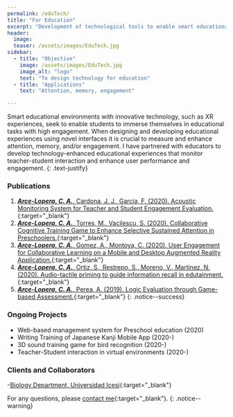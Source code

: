 ```yaml
---
permalink: /eduTech/
title: "For Education"
excerpt: "Development of technological tools to enable smart educational environments"
header:
  image:
  teaser: /assets/images/EduTech.jpg
sidebar:
  - title: "Objective"
    image: /assets/images/EduTech.jpg
    image_alt: "logo"
    text: "To design technology for education"
  - title: "Applications"
    text: "Attention, memory, engagement"

---
```


Smart educational environments with innovative technology, such as XR experiences, seek
to enable students to immerse themselves in educational tasks with high engagement. When designing and developing
educational experiences using novel interfaces it is crucial to measure and enhance attention, memory, and/or engagement.
I have partnered with educators to develop technology-enhanced educational experiences that monitor teacher-student
interaction and enhance user performance and engagement.
{: .text-justify}
 
### Publications
1.	[***Arce-Lopera, C. A.***, Cardona, J. J., García, F. (2020). Acoustic Monitoring System for Teacher and Student Engagement Evaluation.](https://doi.org/10.23919/CISTI49556.2020.9140442){:target="_blank"}
2.	[***Arce-Lopera, C. A.***, Torres, M., Vacilescu, S. (2020). Collaborative Cognitive Training Game to Enhance Selective Sustained Attention in Preschoolers.](https://doi.org/10.1007/978-3-030-50896-8_34){:target="_blank"}
3.	[***Arce-Lopera, C. A.***, Gomez, A., Montoya, C. (2020). User Engagement for Collaborative Learning on a Mobile and Desktop Augmented Reality Application.](https://doi.org/10.1109/ICVRV47840.2019.00045){:target="_blank"}
4.	[***Arce-Lopera, C. A.***, Ortiz, S., Restrepo, S., Moreno, V., Martinez, N. (2020). Audio-tactile priming to guide information recall in edutainment.](https://doi.org/10.1109/ICVRV47840.2019.00047){:target="_blank"}
5.	[***Arce-Lopera, C. A.***, Perea, A. (2019). Logic Evaluation through Game-based Assessment.](https://doi.org/10.1007/978-3-030-20476-1_25){:target="_blank"}
{: .notice--success}

### Ongoing Projects
- Web-based management system for Preschool education (2020)
- Writing Training of Japanese Kanji Mobile App (2020-)
- 3D sound training game for bird recognition (2020-)
- Teacher-Student interaction in virtual environments (2020-)

### Clients and Collaborators
-[Biology Department, Universidad Icesi](https://www.icesi.edu.co/departamentos/departamento-de-ciencias-biologicas/){:target="_blank"}


For any questions, please [contact me](https://forms.gle/63NYpG1siX6E4KGj8){:target="_blank"}.
{: .notice--warning}
